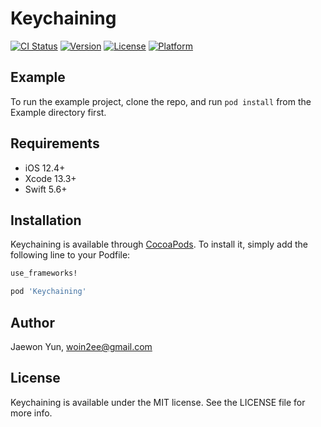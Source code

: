 # Keychaining

[![CI Status](https://img.shields.io/travis/cocoapods/Keychaining.svg?style=flat)](https://travis-ci.org/cocoapods/Keychaining)
[![Version](https://img.shields.io/cocoapods/v/Keychaining.svg?style=flat)](https://cocoapods.org/pods/Keychaining)
[![License](https://img.shields.io/cocoapods/l/Keychaining.svg?style=flat)](https://cocoapods.org/pods/Keychaining)
[![Platform](https://img.shields.io/cocoapods/p/Keychaining.svg?style=flat)](https://cocoapods.org/pods/Keychaining)

## Example

To run the example project, clone the repo, and run `pod install` from the Example directory first.

## Requirements

- iOS 12.4+
- Xcode 13.3+
- Swift 5.6+

## Installation

Keychaining is available through [CocoaPods](https://cocoapods.org). To install
it, simply add the following line to your Podfile:

```ruby
use_frameworks!

pod 'Keychaining'
```

## Author

Jaewon Yun, woin2ee@gmail.com

## License

Keychaining is available under the MIT license. See the LICENSE file for more info.
